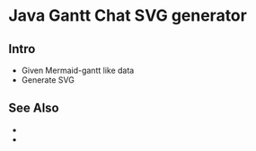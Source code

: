 # Java Gantt Chat SVG generator

## Intro

- Given Mermaid-gantt like data
- Generate SVG

## See Also

- [](https://coda.io/@ben/custom-svg-gantt-chart)
- [](https://blog.51cto.com/u_16175446/7210151)

